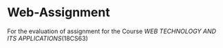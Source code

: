 # Web-Assignment
For the evaluation of assignment for the Course <i>WEB TECHNOLOGY AND ITS APPLICATIONS</i>(18CS63)
